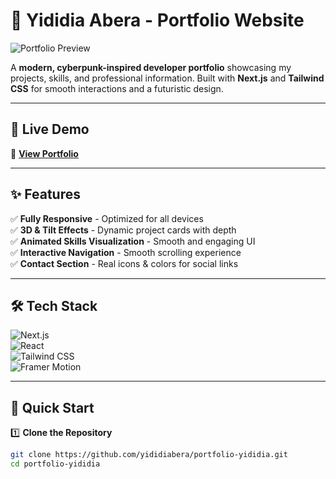 # 🚀 Yididia Abera - Portfolio Website  

![Portfolio Preview](./public/screenshot.png)  

A **modern, cyberpunk-inspired developer portfolio** showcasing my projects, skills, and professional information. Built with **Next.js** and **Tailwind CSS** for smooth interactions and a futuristic design.  

---

## 🔗 Live Demo  
🔗 **[View Portfolio](https://my-portfolio-alpha-liart-58.vercel.app/)**  

---

## ✨ Features  
✅ **Fully Responsive** - Optimized for all devices  
✅ **3D & Tilt Effects** - Dynamic project cards with depth  
✅ **Animated Skills Visualization** - Smooth and engaging UI  
✅ **Interactive Navigation** - Smooth scrolling experience  
✅ **Contact Section** - Real icons & colors for social links  

---

## 🛠 Tech Stack  
![Next.js](https://img.shields.io/badge/Next.js-000000?style=for-the-badge&logo=nextdotjs&logoColor=white)  
![React](https://img.shields.io/badge/React-20232A?style=for-the-badge&logo=react&logoColor=61DAFB)  
![Tailwind CSS](https://img.shields.io/badge/Tailwind_CSS-38B2AC?style=for-the-badge&logo=tailwind-css&logoColor=white)  
![Framer Motion](https://img.shields.io/badge/Framer_Motion-0055FF?style=for-the-badge&logo=framer&logoColor=white)  

---

## 🚀 Quick Start  
1️⃣ **Clone the Repository**  
```bash
git clone https://github.com/yididiabera/portfolio-yididia.git
cd portfolio-yididia
